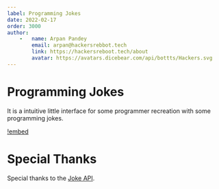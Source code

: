 ```yaml
---
label: Programming Jokes
date: 2022-02-17
order: 3000
author:
    -   name: Arpan Pandey
        email: arpan@hackersrebbot.tech
        link: https://hackersreboot.tech/about
        avatar: https://avatars.dicebear.com/api/bottts/Hackers.svg
---
```


# Programming Jokes
It is a intuitive little interface for some programmer recreation with some programming jokes.

[!embed](https://devarmyknife.hackersreboot.tech/fun/joke)

# Special Thanks
Special thanks to the [Joke API](https://sv443.net/jokeapi/v2/).